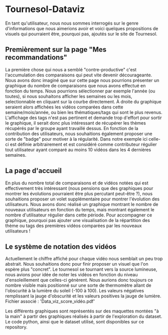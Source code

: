 # Tournesol-Dataviz

En tant qu'utilisateur, nous nous sommes interrogés sur le genre d'informations que nous aimerions avoir et voici quelques propositions de visuels qui pourraient être, pourquoi pas, ajoutés sur le site de Tournesol.

## Premièrement sur la page "Mes recommandations"
La première chose qui nous a semblé "contre-productive" c'est l'accumulation des comparaisons qui peut vite devenir décourageante. Nous avons donc imaginé que sur cette page nous pourrions présenter un graphique du nombre de comparaisons que nous avons effectué en fonction du temps. Nous pourrions sélectionner par exemple l'année (ou toutes), si nous souhaitons afficher les semaines ou les mois, selectionnable en cliquant sur la courbe directement. À droite du graphique seraient alors affichées les vidéos comparées dans cette semaine/mois/année, ou bien les thématiques/tags qui sont le plus revenus. L'affichage des tags n'est pas pertinent et demande trop d'effort pour sortir le graphique, il serait donc plus intéressant de récupérer les thèmes récupérés par le groupe ayant travaillé dessus.
En fonction de la contribution des utilisateurs, nous souhaitions également proposer une sorte de "badge" pour motiver à la régularité. Dans notre exemple ici celle-ci est définie arbitrairement et est considéré comme contributeur régulier tout utilisateur ayant comparé au moins 10 vidéos dans les 4 dernières semaines.

## La page d'accueil
En plus du nombre total de comparaisons et de vidéos notées qui est effectivement très intéressant (nous pensions que des graphiques pour montrer les évolutions pourraient être plus percutant peut-être ?), nous souhaitions proposer un volet supplémentaire pour montrer l'évolution des utilisateurs. Nous avons donc réalisé un graphique montrant le nombre de nouveaux utilisateurs en fonction du temps, mais montrant également le nombre d'utilisateur régulier dans cette période. Pour accompagner ce graphique, pourquoi pas ajouter une visualisation de la répartition des thème ou tags des premières vidéos comparées par les nouveaux utilisateurs !

## Le système de notation des vidéos
Actuellement le chiffre affiché pour chaque vidéo nous semblait un peu trop abstrait. Nous souhaitions donc pour finir proposer un visuel que l'on espère plus "concret". Le tournesol se tournant vers la source lumineuse, nous avions pour idée de noter les vidéos en fonction du niveau d'ensoleillement que celles-ci génèrent. Nous aurions donc toujours ce nombre visible mais positionné sur une sorte de thermomètre allant de l'obscurité à la lumière du soleil (-100 à 100). Les valeurs négatives remplissant la jauge d'obscurité et les valeurs positives la jauge de lumière.
Fichier associé : 'Data_viz_score_vidéo.pdf'

Les différents graphiques sont représentés sur des maquettes montées "à la main" à partir des graphiques réalisés à partir de l'exploration du dataset. Le code python, ainsi que le dataset utilisé, sont disponibles sur ce repository.
